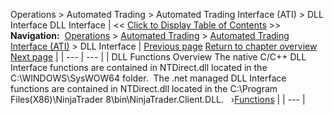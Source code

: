 ﻿
Operations \> Automated Trading \> Automated Trading Interface (ATI) \> DLL Interface
DLL Interface
| \<\< [Click to Display Table of Contents](dll_interface.md) \>\> **Navigation:**     [Operations](operations.md) \> [Automated Trading](automated_trading.md) \> [Automated Trading Interface (ATI)](automated_trading_interface_at.md) \> DLL Interface | [Previous page](information_update_files.md) [Return to chapter overview](automated_trading_interface_at.md) [Next page](functions.md) |
| --- | --- |
| DLL Functions Overview The native C/C\+\+ DLL Interface functions are contained in NTDirect.dll located in the C:\\WINDOWS\\SysWOW64 folder.  The .net managed DLL Interface functions are contained in NTDirect.dll located in the C:\\Program Files(X86\)\\NinjaTrader 8\\bin\\NinjaTrader.Client.DLL.   ›[Functions](functions.md) |
| --- |


